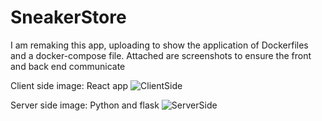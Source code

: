 # SneakerStore
I am remaking this app, uploading to show the application of Dockerfiles and a docker-compose file. Attached are screenshots to ensure the front and back end communicate

Client side image: React app
![ClientSide](https://user-images.githubusercontent.com/99624366/180242674-ab98aada-ffd8-42f8-b901-b9974b4a0433.jpg)

Server side image: Python and flask
![ServerSide](https://user-images.githubusercontent.com/99624366/180242729-3e478311-e662-470c-9bf1-007090696104.jpg)

